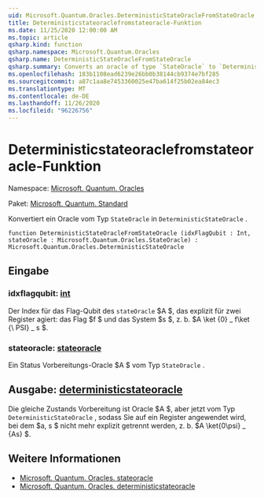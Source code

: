 ```yaml
---
uid: Microsoft.Quantum.Oracles.DeterministicStateOracleFromStateOracle
title: Deterministicstateoraclefromstateoracle-Funktion
ms.date: 11/25/2020 12:00:00 AM
ms.topic: article
qsharp.kind: function
qsharp.namespace: Microsoft.Quantum.Oracles
qsharp.name: DeterministicStateOracleFromStateOracle
qsharp.summary: Converts an oracle of type `StateOracle` to `DeterministicStateOracle`.
ms.openlocfilehash: 183b1108ead6239e26bb0b38144cb9374e7bf285
ms.sourcegitcommit: a87c1aa8e7453360025e47ba614f25b02ea84ec3
ms.translationtype: MT
ms.contentlocale: de-DE
ms.lasthandoff: 11/26/2020
ms.locfileid: "96226756"
---
```

# <a name="deterministicstateoraclefromstateoracle-function"></a>Deterministicstateoraclefromstateoracle-Funktion

Namespace: [Microsoft. Quantum. Oracles](xref:Microsoft.Quantum.Oracles)

Paket: [Microsoft. Quantum. Standard](https://nuget.org/packages/Microsoft.Quantum.Standard)


Konvertiert ein Oracle vom Typ `StateOracle` in `DeterministicStateOracle` .

```qsharp
function DeterministicStateOracleFromStateOracle (idxFlagQubit : Int, stateOracle : Microsoft.Quantum.Oracles.StateOracle) : Microsoft.Quantum.Oracles.DeterministicStateOracle
```


## <a name="input"></a>Eingabe

### <a name="idxflagqubit--int"></a>idxflagqubit: [int](xref:microsoft.quantum.lang-ref.int)

Der Index für das Flag-Qubit des `stateOracle` $A $, das explizit für zwei Register agiert: das Flag $f $ und das System $s $, z. b. $A \ket {0} \_ f\ket {\ PSI} \_ s $.


### <a name="stateoracle--stateoracle"></a>stateoracle: [stateoracle](xref:Microsoft.Quantum.Oracles.StateOracle)

Ein Status Vorbereitungs-Oracle $A $ vom Typ `StateOracle` .



## <a name="output--deterministicstateoracle"></a>Ausgabe: [deterministicstateoracle](xref:Microsoft.Quantum.Oracles.DeterministicStateOracle)

Die gleiche Zustands Vorbereitung ist Oracle $A $, aber jetzt vom Typ `DeterministicStateOracle` , sodass Sie auf ein Register angewendet wird, bei dem $a, s $ nicht mehr explizit getrennt werden, z. b.  $A \ket{0\psi} \_ {As} $.

## <a name="see-also"></a>Weitere Informationen

- [Microsoft. Quantum. Oracles. stateoracle](xref:Microsoft.Quantum.Oracles.StateOracle)
- [Microsoft. Quantum. Oracles. deterministicstateoracle](xref:Microsoft.Quantum.Oracles.DeterministicStateOracle)